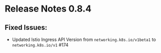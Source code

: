 # Release Notes 0.8.4

## Fixed Issues:

- Updated Istio Ingress API Version from `networking.k8s.io/v1beta1` to `networking.k8s.io/v1` #174